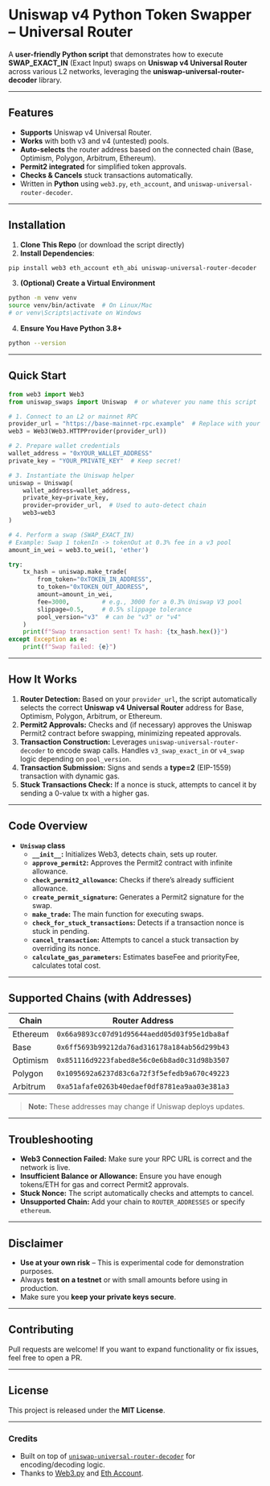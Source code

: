 # Uniswap v4 Python Token Swapper – Universal Router

A **user-friendly Python script** that demonstrates how to execute **SWAP_EXACT_IN** (Exact Input) swaps on **Uniswap v4 Universal Router** across various L2 networks, leveraging the **uniswap-universal-router-decoder** library.

---

## Features
- **Supports** Uniswap v4 Universal Router.
- **Works** with both v3 and v4 (untested) pools.
- **Auto-selects** the router address based on the connected chain (Base, Optimism, Polygon, Arbitrum, Ethereum).
- **Permit2 integrated** for simplified token approvals.
- **Checks & Cancels** stuck transactions automatically.
- Written in **Python** using `web3.py`, `eth_account`, and `uniswap-universal-router-decoder`.

---

## Installation

1. **Clone This Repo** (or download the script directly)
2. **Install Dependencies**:

```bash
pip install web3 eth_account eth_abi uniswap-universal-router-decoder
```

3. **(Optional) Create a Virtual Environment**
```bash
python -m venv venv
source venv/bin/activate  # On Linux/Mac
# or venv\Scripts\activate on Windows
```

4. **Ensure You Have Python 3.8+**
```bash
python --version
```

---

## Quick Start

```python
from web3 import Web3
from uniswap_swaps import Uniswap  # or whatever you name this script

# 1. Connect to an L2 or mainnet RPC
provider_url = "https://base-mainnet-rpc.example"  # Replace with your provider
web3 = Web3(Web3.HTTPProvider(provider_url))

# 2. Prepare wallet credentials
wallet_address = "0xYOUR_WALLET_ADDRESS"
private_key = "YOUR_PRIVATE_KEY"  # Keep secret!

# 3. Instantiate the Uniswap helper
uniswap = Uniswap(
    wallet_address=wallet_address,
    private_key=private_key,
    provider=provider_url,  # Used to auto-detect chain
    web3=web3
)

# 4. Perform a swap (SWAP_EXACT_IN)
# Example: Swap 1 tokenIn -> tokenOut at 0.3% fee in a v3 pool
amount_in_wei = web3.to_wei(1, 'ether')

try:
    tx_hash = uniswap.make_trade(
        from_token="0xTOKEN_IN_ADDRESS",
        to_token="0xTOKEN_OUT_ADDRESS",
        amount=amount_in_wei,
        fee=3000,         # e.g., 3000 for a 0.3% Uniswap V3 pool
        slippage=0.5,     # 0.5% slippage tolerance
        pool_version="v3"  # can be "v3" or "v4"
    )
    print(f"Swap transaction sent! Tx hash: {tx_hash.hex()}")
except Exception as e:
    print(f"Swap failed: {e}")
```

---

## How It Works

1. **Router Detection:** Based on your `provider_url`, the script automatically selects the correct **Uniswap v4 Universal Router** address for Base, Optimism, Polygon, Arbitrum, or Ethereum.
2. **Permit2 Approvals:** Checks and (if necessary) approves the Uniswap Permit2 contract before swapping, minimizing repeated approvals.
3. **Transaction Construction:** Leverages `uniswap-universal-router-decoder` to encode swap calls. Handles `v3_swap_exact_in` or `v4_swap` logic depending on `pool_version`.
4. **Transaction Submission:** Signs and sends a **type=2** (EIP-1559) transaction with dynamic gas.
5. **Stuck Transactions Check:** If a nonce is stuck, attempts to cancel it by sending a 0-value tx with a higher gas.

---

## Code Overview

- **`Uniswap` class**
  - **`__init__`:** Initializes Web3, detects chain, sets up router.
  - **`approve_permit2`:** Approves the Permit2 contract with infinite allowance.
  - **`check_permit2_allowance`:** Checks if there’s already sufficient allowance.
  - **`create_permit_signature`:** Generates a Permit2 signature for the swap.
  - **`make_trade`:** The main function for executing swaps.
  - **`check_for_stuck_transactions`:** Detects if a transaction nonce is stuck in pending.
  - **`cancel_transaction`:** Attempts to cancel a stuck transaction by overriding its nonce.
  - **`calculate_gas_parameters`:** Estimates baseFee and priorityFee, calculates total cost.

---

## Supported Chains (with Addresses)
| Chain     | Router Address                                |
|-----------|-----------------------------------------------|
| Ethereum  | `0x66a9893cc07d91d95644aedd05d03f95e1dba8af`   |
| Base      | `0x6ff5693b99212da76ad316178a184ab56d299b43`   |
| Optimism  | `0x851116d9223fabed8e56c0e6b8ad0c31d98b3507`   |
| Polygon   | `0x1095692a6237d83c6a72f3f5efedb9a670c49223`   |
| Arbitrum  | `0xa51afafe0263b40edaef0df8781ea9aa03e381a3`   |

> **Note:** These addresses may change if Uniswap deploys updates.

---

## Troubleshooting
- **Web3 Connection Failed:** Make sure your RPC URL is correct and the network is live.
- **Insufficient Balance or Allowance:** Ensure you have enough tokens/ETH for gas and correct Permit2 approvals.
- **Stuck Nonce:** The script automatically checks and attempts to cancel.
- **Unsupported Chain:** Add your chain to `ROUTER_ADDRESSES` or specify `ethereum`.

---

## Disclaimer
- **Use at your own risk** – This is experimental code for demonstration purposes.
- Always **test on a testnet** or with small amounts before using in production.
- Make sure you **keep your private keys secure**.

---

## Contributing
Pull requests are welcome! If you want to expand functionality or fix issues, feel free to open a PR.

---

## License
This project is released under the **MIT License**.

---

### Credits
- Built on top of [`uniswap-universal-router-decoder`](https://github.com/chain-cogs/uniswap-universal-router-decoder) for encoding/decoding logic.
- Thanks to [Web3.py](https://github.com/ethereum/web3.py/) and [Eth Account](https://github.com/ethereum/eth-account).


